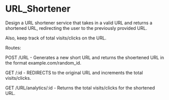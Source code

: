 # URL_Shortener

Design a URL shortener service that takes in a valid URL and returns a shortened URL, redirecting the user to the previously provided URL.

Also, keep track of total visits/clicks on the URL.

Routes:

POST /URL - Generates a new short URL and returns the shoertened URL in the format example.com/random_id.

GET /:id - REDIRECTS to the original URL and increments the total visits/clicks.

GET /URL/analytics/:id - Returns the total visits/clicks for the shortened URL.